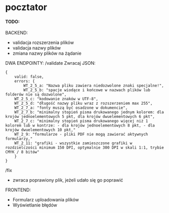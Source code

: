 # pocztator


#### TODO:

BACKEND:
- validacja rozszerzenia plików
- validacja nazwy plików
- zmiana nazwy plików na żądanie

DWA ENDPOINTY:
/validate
Zwracaj JSON:
```
{
    valid: false,
    errors: {
        WT_2_5_a: "Nazwa pliku zawiera niedozwolone znaki specjalne!",
        WT_2_5_b: "spacje wiodące i końcowe w nazwach plików lub folderów nie są dozwolone",
	WT_2_5_c: "kodowanie znaków w UTF-8",
	WT_2_5_d: "długość nazwy pliku wraz z rozszerzeniem max 255",
	WT_2_7_a: "fonty muszą być osadzone w dokumencie",
	WT_2_7_b: "minimalny stopień pisma drukowanego jednym kolorem: dla krojów jednoelementowych 5 pkt, dla krojów dwuelementowych 6 pkt",
	WT_2_7_c: "minimalny stopień pisma drukowanego więcej niż 1 kolorem lub w kontrze: - dla krojów jednoelementowych 8 pkt, - dla krojów dwuelementowych 10 pkt,"
	WT_2_9: "formularze - pliki PDF nie mogą zawierać aktywnych formularzy,"
	WT_2_11: "grafiki - wszystkie zamieszczone grafiki w rozdzielczości minimum 150 DPI, optymalnie 300 DPI w skali 1:1, trybie CMYK / 8 bitów"
    }
}
```
/fix
- zwraca poprawiony plik, jeżeli udało się go poprawić

FRONTEND:
- Formularz uploadowania plików
- Wyświetlanie błędów
